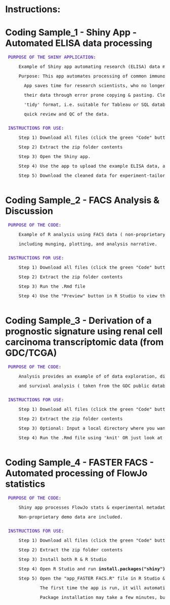 
# Instructions:
# Coding Sample_1 - Shiny App - Automated ELISA data processing

<pre>
<font color="3300CC"> PURPOSE OF THE SHINY APPLICATION:</font>
<p>     Example of Shiny app automating research (ELISA) data munging ( non-proprietary source data ).
<p>     Purpose: This app automates processing of common immunology research data (ELISA reader output).
<p>       App saves time for research scientists, who no longer have do manually clean up
<p>       their data through error prone copying & pasting. Cleaned data can be downloaded in 
<p>       'tidy' format, i.e. suitable for Tableau or SQL database. Data are also plotted for 
<p>       quick review and QC of the data. 
</pre>

<pre>
<font color="3300CC"> INSTRUCTIONS FOR USE:</font>
<p>     Step 1) Download all files (click the green "Code" button above; download .zip folder)
<p>     Step 2) Extract the zip folder contents 
<p>     Step 3) Open the Shiny app.
<p>     Step 4) Use the app to upload the example ELISA data, and review the output plots. 
<p>     Step 5) Download the cleaned data for experiment-tailored processing/plotting in Tableau/Spotfire. 
</pre>

# Coding Sample_2 - FACS Analysis & Discussion

<pre>
<font color="3300CC"> PURPOSE OF THE CODE:</font>
<p>     Example of R analysis using FACS data ( non-proprietary source data ), 
<p>     including munging, plotting, and analysis narrative.
</pre>

<pre>
<font color="3300CC"> INSTRUCTIONS FOR USE:</font>
<p>     Step 1) Download all files (click the green "Code" button above; download .zip folder)
<p>     Step 2) Extract the zip folder contents
<p>     Step 3) Run the .Rmd file
<p>     Step 4) Use the "Preview" button in R Studio to view the html report output
</pre>


# Coding Sample_3 - Derivation of a prognostic signature using renal cell carcinoma transcriptomic data (from GDC/TCGA)

<pre>
<font color="3300CC"> PURPOSE OF THE CODE:</font>
<p>     Analysis provides an example of of data exploration, differential expression analysis (Voom/Limma),
<p>     and survival analysis ( taken from the GDC public database )
</pre>

<pre>
<font color="3300CC"> INSTRUCTIONS FOR USE:</font>
<p>     Step 1) Download all files (click the green "Code" button above; download .zip folder)
<p>     Step 2) Extract the zip folder contents
<p>     Step 3) Optional: Input a local directory where you want the GDC files saved (default download uses be "api" method. Files total 156MB).
<p>     Step 4) Run the .Rmd file using 'knit' OR just look at the included .nb file to view analysis. 
</pre>



# Coding Sample_4 - FASTER FACS - Automated processing of FlowJo statistics

<pre>
<font color="3300CC"> PURPOSE OF THE CODE:</font>
<p>     Shiny app processes FlowJo stats & experimental metadata using a two-step upload & download.
<p>     Non-proprietary demo data are included. 
</pre>

<pre>
<font color="3300CC"> INSTRUCTIONS FOR USE:</font>
<p>     Step 1) Download all files (click the green "Code" button above; download .zip folder)
<p>     Step 2) Extract the zip folder contents
<p>     Step 3) Install both R & R Studio
<p>     Step 4) Open R Studio and run <b>install.packages("shiny")</b> in the console (this only needs to be done once)
<p>     Step 5) Open the "app_FASTER FACS.R" file in R Studio & then click the "Run App" button. 
<p>             The first time the app is run, it will automatically install required R packages. 
<p>             Package installation may take a few minutes, but it will only happen once. 
</pre>


